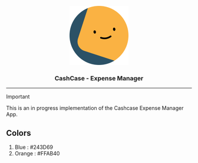
<p align="center">
<img src="logo.svg"/>
</p>

<h3 align="center">CashCase - Expense Manager</h3>

<hr/>

> [!IMPORTANT]  
> This is an in progress implementation of the Cashcase Expense Manager App.


## Colors
1. Blue : #243D69
2. Orange : #FFAB40